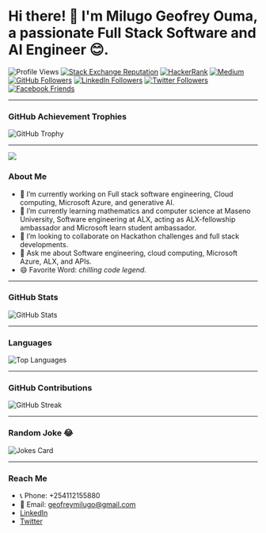 # Hi there! 👋 I'm Milugo Geofrey Ouma, a passionate Full Stack Software and AI Engineer 😊.

![Profile Views](https://komarev.com/ghpvc/?username=pha12thom&label=PROFILE+VIEWS)
[![Stack Exchange Reputation](https://img.shields.io/stackexchange/stackoverflow/r/7103882?color=orange&label=reputation&logo=stackoverflow)](https://stackoverflow.com/users/20857937/geofrey-milugo)
[![HackerRank](https://img.shields.io/badge/hackerrank-1+-green?color=green&logo=hackerrank)](https://www.hackerrank.com/geofreymilugo)
[![Medium](https://img.shields.io/badge/medium-2-lightgrey?color=lightgrey&logo=medium)](https://medium.com/@geofreymilugo)
[![GitHub Followers](https://img.shields.io/github/followers/pha12thom?color=yellow&logo=github)](https://github.com/pha12thom?tab=followers)
[![LinkedIn Followers](https://img.shields.io/badge/followers-+-blue?color=blue&logo=linkedin)](https://www.linkedin.com/in/geofrey-milugo-msu27345)
[![Twitter Followers](https://img.shields.io/badge/followers-120-blue?color=orange&logo=twitter)](https://twitter.com/milugo_g?t=X9CYWafydJ5pZxqOPBBv3g&s=09)
[![Facebook Friends](https://img.shields.io/badge/friends-60+-blue?color=yellowgreen&logo=facebook)](https://www.facebook.com/isaa1224)

---
### GitHub Achievement Trophies
![GitHub Trophy](https://github-profile-trophy.vercel.app/?username=pha12thom&theme=discord)

---
<p align="left">
  <a href="https://github.com/pha12thom/pha12thom">
    <img src="![images (8)](https://github.com/Pha12thom/Pha12thom/assets/122834673/d2042085-ac40-43ba-bf24-8002139892f2)
" />
  </a>


### About Me
- 🔭 I’m currently working on Full stack software engineering, Cloud computing, Microsoft Azure, and generative AI.
- 🌱 I’m currently learning mathematics and computer science at Maseno University, Software engineering at ALX, acting as ALX-fellowship ambassador and Microsoft learn student ambassador.
- 👯 I’m looking to collaborate on Hackathon challenges and full stack developments.
- 💬 Ask me about Software engineering, cloud computing, Microsoft Azure, ALX, and APIs.
- 😄 Favorite Word: *chilling code legend.*

---

### GitHub Stats
![GitHub Stats](https://github-readme-stats.vercel.app/api?username=pha12thom&show_icons=true&theme=dark)

---

### Languages
![Top Languages](https://github-readme-stats.vercel.app/api/top-langs/?username=Pha12thom&layout=compact&theme=blue-green)

---

### GitHub Contributions
![GitHub Streak](https://github-readme-streak-stats.herokuapp.com?user=pha12thom&theme=blueberry&date_format=M%20j%5B%2C%20Y%5D)

---

### Random Joke 😂
![Jokes Card](https://readme-jokes.vercel.app/api)

---

### Reach Me
- 📞 Phone: +254112155880
- 📧 Email: geofreymilugo@gmail.com
- [LinkedIn](https://www.linkedin.com/in/geofrey-milugo-b33902244)
- [Twitter](https://twitter.com/milugo_g?t=iabQESOrWSUFe17mBZsx1Q&s=09)


